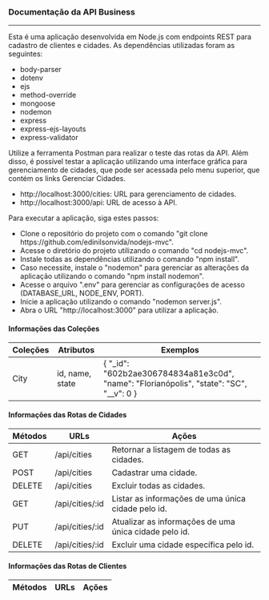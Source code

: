 <h3>Documentação da API Business</h3>
<hr>
<p>Esta é uma aplicação desenvolvida em Node.js com endpoints REST para cadastro de clientes e cidades. As dependências
    utilizadas foram as seguintes:</p>
<ul>
    <li>body-parser</li>
    <li>dotenv</li>
    <li>ejs</li>
    <li>method-override</li>
    <li>mongoose</li>
    <li>nodemon</li>
    <li>express</li>
    <li>express-ejs-layouts</li>
    <li>express-validator</li>
</ul>
<p>Utilize a ferramenta Postman para realizar o teste das rotas da API. Além disso, é possível testar a aplicação
    utilizando uma interface gráfica para
    gerenciamento de cidades, que pode ser acessada pelo menu superior, que contém os links Gerenciar
    Cidades.</p>
<ul>
    <li>http://localhost:3000/cities: URL para gerenciamento de cidades.</li>
    <li>http://localhost:3000/api: URL de acesso à API.</li>
</ul>
<p>Para executar a aplicação, siga estes passos:</p>
<ul>
    <li>Clone o repositório do projeto com o comando "git clone https://github.com/edinilsonvida/nodejs-mvc".</li>
    <li>Acesse o diretório do projeto utilizando o comando "cd nodejs-mvc".</li>
    <li>Instale todas as dependências utilizando o comando "npm install". </li>
    <li>Caso necessite, instale o "nodemon" para gerenciar as alterações da aplicação utilizando o comando "npm install
        nodemon".</li>
    <li>Acesse o arquivo ".env" para gerenciar as configurações de acesso (DATABASE_URL, NODE_ENV, PORT).</li>
    <li>Inicie a aplicação utilizando o comando "nodemon server.js".</li>
    <li>Abra o URL "http://localhost:3000" para utilizar a aplicação.</li>
</ul>
<h4>Informações das Coleções</h4>
<table>
    <thead>
        <tr>
            <th>Coleções</th>
            <th>Atributos</th>
            <th>Exemplos</th>
        </tr>
    </thead>
    <tbody>
        <tr>
            <td>City</td>
            <td>id, name, state</td>
            <td>
                {
                "_id": "602b2ae306784834a81e3c0d",
                "name": "Florianópolis",
                "state": "SC",
                "__v": 0
                }
            </td>
        </tr>
    </tbody>
</table>
<h4>Informações das Rotas de Cidades</h4>
<table>
    <thead>
        <tr>
            <th>Métodos</th>
            <th>URLs</th>
            <th>Ações</th>
        </tr>
    </thead>
    <tbody>
        <tr>
            <td>GET</td>
            <td>/api/cities</td>
            <td>Retornar a listagem de todas as cidades.</td>
        </tr>
        <tr>
            <td>POST</td>
            <td>/api/cities</td>
            <td>Cadastrar uma cidade.</td>
        </tr>
        <tr>
            <td>DELETE</td>
            <td>/api/cities</td>
            <td>Excluir todas as cidades.</td>
        </tr>
        <tr>
            <td>GET</td>
            <td>/api/cities/:id</td>
            <td>Listar as informações de uma única cidade pelo id.</td>
        </tr>
        <tr>
            <td>PUT</td>
            <td>/api/cities/:id</td>
            <td>Atualizar as informações de uma única cidade pelo id.</td>
        </tr>
        <tr>
            <td>DELETE</td>
            <td>/api/cities/:id</td>
            <td>Excluir uma cidade específica pelo id.</td>
        </tr>
    </tbody>
</table>
<h4>Informações das Rotas de Clientes</h4>
<table>
    <thead>
        <tr>
            <th>Métodos</th>
            <th>URLs</th>
            <th>Ações</th>
        </tr>
    </thead>
</table>